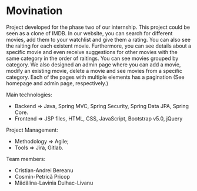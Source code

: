 # Movination
Project developed for the phase two of our internship. This project could be seen as a clone of IMDB.
In our website, you can search for different movies, add them to your watchlist and give them a rating. You can also see the raiting for each existent movie.
Furthermore, you can see details about a specific movie and even receive suggestions for other movies with the same category in the order of raitings. You can see movies grouped by category.
We also designed an admin page where you can add a movie, modify an existing movie, delete a movie and see movies from a specific category.
Each of the pages with multiple elements has a pagination (See homepage and admin page, respectively.)

Main technologies: 
* Backend => Java, Spring MVC, Spring Security, Spring Data JPA, Spring Core. 
* Frontend => JSP files, HTML, CSS, JavaScript, Bootstrap v5.0, jQuery

Project Management:
* Methodology => Agile;
* Tools => Jira, Gitlab.

Team members:
* Cristian-Andrei Bereanu 
* Cosmin-Petrică Pricop
* Mădălina-Lavinia Dulhac-Livanu
